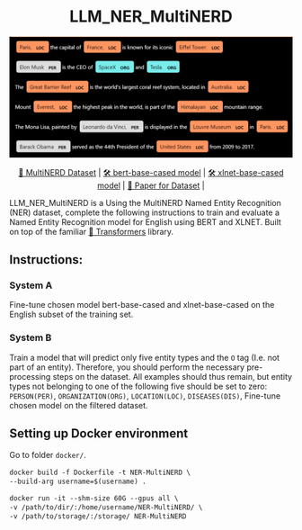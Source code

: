 <div align="center">
<h1>
LLM_NER_MultiNERD
</h1>

<center>
<img src="https://github.com/medxiaorudan/LLM_NER_MultiNERD/blob/main/images/displacy.PNG" width="700" > 
</center>

[🤗 MultiNERD Dataset](https://huggingface.co/models?library=span-marker) |
[🛠️ bert-base-cased model](https://huggingface.co/bert-base-cased) |
[🛠️ xlnet-base-cased model](https://huggingface.co/xlnet-base-cased) |
[📄 Paper for Dataset](https://aclanthology.org/2022.findings-naacl.60.pdf) | 
</div>

LLM_NER_MultiNERD is a Using the MultiNERD Named Entity Recognition (NER) dataset, complete the following instructions to train and 
evaluate a Named Entity Recognition model for English using BERT and XLNET.
Built on top of the familiar [🤗 Transformers](https://github.com/huggingface/transformers) library.

## Instructions:
### System A 
Fine-tune chosen model bert-base-cased and xlnet-base-cased on the English subset of the training set. 

### System B 
Train a model that will predict only five entity types and the `O` tag (I.e. not part of an entity). Therefore, you should perform the necessary pre-processing steps on the dataset. All examples should thus remain, but entity types not belonging to one of the following five should be set to zero: `PERSON(PER)`, `ORGANIZATION(ORG)`, `LOCATION(LOC)`, `DISEASES(DIS)`, Fine-tune chosen model on the filtered dataset.


## Setting up Docker environment 
Go to folder ```docker/```.
```
docker build -f Dockerfile -t NER-MultiNERD \
--build-arg username=$(username) .
```
```
docker run -it --shm-size 60G --gpus all \
-v /path/to/dir/:/home/username/NER-MultiNERD/ \
-v /path/to/storage/:/storage/ NER-MultiNERD
```
